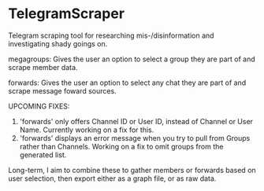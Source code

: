 # TelegramScraper
Telegram scraping tool for researching mis-/disinformation and investigating shady goings on.

megagroups: Gives the user an option to select a group they are part of and scrape member data.

forwards: Gives the user an option to select any chat they are part of and scrape message foward sources.

UPCOMING FIXES: 
1. 'forwards' only offers Channel ID or User ID, instead of Channel or User Name. Currently working on a fix for this.
2. 'forwards' displays an error message when you try to pull from Groups rather than Channels. Working on a fix to omit groups from the generated list.

Long-term, I aim to combine these to gather members or forwards based on user selection, then export either as a graph file, or as raw data.
